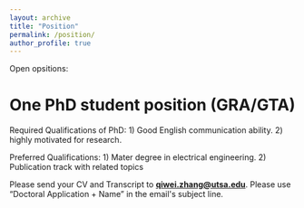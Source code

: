 ```yaml
---
layout: archive
title: "Position"
permalink: /position/
author_profile: true
---
```

Open opsitions:

# One PhD student position (GRA/GTA)

Required Qualifications of PhD: 1) Good English communication ability. 2) highly motivated for research.

Preferred Qualifications: 1) Mater degree in electrical engineering. 2) Publication track with related topics

Please send your CV and Transcript to **qiwei.zhang@utsa.edu**. Please use “Doctoral Application + Name” in the email's subject line.
